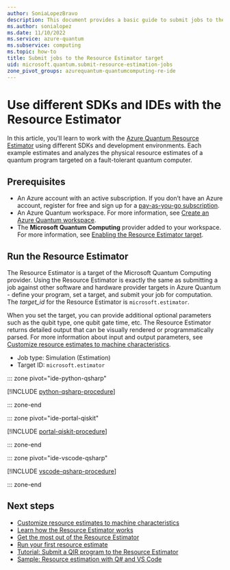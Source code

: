 ```yaml
---
author: SoniaLopezBravo
description: This document provides a basic guide to submit jobs to the Azure Quantum Resources Estimator
ms.author: sonialopez
ms.date: 11/10/2022
ms.service: azure-quantum
ms.subservice: computing
ms.topic: how-to
title: Submit jobs to the Resource Estimator target
uid: microsoft.quantum.submit-resource-estimation-jobs
zone_pivot_groups: azurequantum-quantumcomputing-re-ide
---
```


# Use different SDKs and IDEs with the Resource Estimator

In this article, you'll learn to work with the [Azure Quantum Resource Estimator](xref:microsoft.quantum.overview.intro-resource-estimator) using different SDKs and development environments. Each example estimates and analyzes the physical resource estimates of a quantum program targeted on a fault-tolerant quantum computer.

## Prerequisites

- An Azure account with an active subscription. If you don’t have an Azure account, register for free and sign up for a [pay-as-you-go subscription](https://azure.microsoft.com/pricing/purchase-options/pay-as-you-go/).
- An Azure Quantum workspace. For more information, see [Create an Azure Quantum workspace](xref:microsoft.quantum.how-to.workspace).
- The **Microsoft Quantum Computing** provider added to your workspace. For more information, see [Enabling the Resource Estimator target](xref:microsoft.quantum.quickstarts.computing.resources-estimator#enable-the-resources-estimator-in-your-workspace).

## Run the Resource Estimator

The Resource Estimator is a target of the Microsoft Quantum Computing provider. Using the Resource Estimator is exactly the same as submitting a job against other software and hardware provider targets in Azure Quantum - define your program, set a target, and submit your job for computation. The *target_id* for the Resource Estimator is `microsoft.estimator`. 

When you set the target, you can provide additional optional parameters such as the qubit type, one qubit gate time, etc. 
The Resource Estimator returns detailed output that can be visually rendered or programmatically parsed. For more information about input and output parameters, see [Customize resource estimates to machine characteristics](xref:microsoft.quantum.overview.resources-estimator).

- Job type: Simulation (Estimation)
- Target ID: `microsoft.estimator`

::: zone pivot="ide-python-qsharp"

[!INCLUDE [python-qsharp-procedure](includes/how-to-submit-resources-estimation-include-python.md)]

::: zone-end

::: zone pivot="ide-portal-qiskit"

[!INCLUDE [portal-qiskit-procedure](includes/how-to-submit-resources-estimation-include-qiskit.md)]

::: zone-end

::: zone pivot="ide-vscode-qsharp"

[!INCLUDE [vscode-qsharp-procedure](includes/how-to-submit-resources-estimation-include-vscode.md)]

::: zone-end

## Next steps

- [Customize resource estimates to machine characteristics](xref:microsoft.quantum.overview.resources-estimator)
- [Learn how the Resource Estimator works](xref:microsoft.quantum.learn-how-resource-estimator-works)
- [Get the most out of the Resource Estimator](xref:microsoft.quantum.work-with-resource-estimator)
- [Run your first resource estimate](xref:microsoft.quantum.quickstarts.computing.resources-estimator)
- [Tutorial: Submit a QIR program to the Resource Estimator](xref:microsoft.quantum.tutorial.resource-estimator.qir)
- [Sample: Resource estimation with Q# and VS Code](https://github.com/microsoft/Quantum/tree/main/samples/azure-quantum/resource-estimation/integer-factorization-with-cli)
